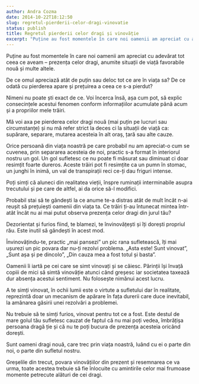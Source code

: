 ```yaml
---
author: Andra Cozma
date: 2014-10-22T18:12:50
slug: regretul-pierderii-celor-dragi-vinovatie
status: publish
title: Regretul pierderii celor dragi și vinovăție
excerpt: "Puține au fost momentele în care noi oamenii am apreciat cu adevărat tot ceea ce aveam – prezența celor dragi,  "
---
```

Puține au fost momentele în care noi oamenii am apreciat cu adevărat tot ceea ce aveam – prezența celor dragi, anumite situații de viață favorabile nouă și multe altele.

De ce omul apreciază atât de puțin sau deloc tot ce are în viața sa? De ce odată cu pierderea apare și prețuirea a ceea ce s-a pierdut?

Nimeni nu poate ști exact de ce. Voi încerca însă, așa cum pot, să explic consecințele acestui fenomen conform informațiilor acumulate până acum și a propriilor mele trăiri.

Mă voi axa pe pierderea celor dragi nouă (mai puțin pe lucruri sau circumstanțe) și nu mă refer strict la deces ci la situații de viață ca: supărare, separare, mutarea acesteia în alt oraș, țară sau alte cauze.

Orice persoană din viața noastră pe care probabil nu am apreciat-o cum se cuvenea, prin separarea acesteia de noi, practic s-a format în interiorul nostru un gol. Un gol sufletesc ce nu poate fi măsurat sau diminuat ci doar resimțit foarte dureros. Aceste trăiri pot fi resimțite ca un pumn în stomac, un junghi în inimă, un val de transpirații reci ce-ți dau friguri intense.

Poți simți că aluneci din realitatea vieții, înspre ruminații interminabile asupra trecutului și pe care de altfel, ai da orice să-l modifici.

Probabil stai să te gândești la ce anume te-a distras atât de mult încât n-ai reușit să prețuiești oamenii din viața ta. Ce trăiri ți-au întunecat mintea într-atât încât nu ai mai putut observa prezența celor dragi din jurul tău?

Dezorientat și furios fiind, te blamezi, te învinovățești și îți dorești propriul rău. Este inutil să gândești în acest mod.

Învinovățindu-te, practic „mai pansezi” un pic rana sufletească, îți mai ușurezi un pic povara dar nu-ți rezolvi problema. „Asta este! Sunt vinovat”, „Sunt așa și pe dincolo”, „Din cauza mea a fost totul și basta”.

Oamenii îi iartă pe cei care se simt vinovați și se căiesc. Părinții își învață copiii de mici să simtă vinovăție atunci când greșesc iar societatea taxează dur absența acestui sentiment. Nu folosește nimănui acest lucru.

A te simți vinovat, în ochii lumii este o virtute a sufletului dar în realitate, reprezintă doar un mecanism de apărare în fața durerii care duce inevitabil, la amânarea găsirii unei rezolvări a problemei.

Nu trebuie să te simți furios, vinovat pentru tot ce a fost. Este destul de mare golul tău sufletesc cauzat de faptul că nu mai poți vedea, îmbrățișa persoana dragă ție și că nu te poți bucura de prezența acesteia oricând dorești.

Sunt oameni dragi nouă, care trec prin viața noastră, luând cu ei o parte din noi, o parte din sufletul nostru.

Greșelile din trecut, povara vinovățiilor din prezent și resemnarea ce va urma, toate acestea trebuie să fie înlocuite cu amintirile celor mai frumoase momente petrecute alături de cei dragi.
    